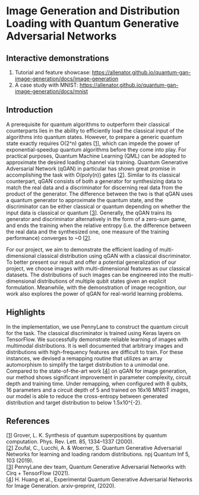 # Image Generation and Distribution Loading with Quantum Generative Adversarial Networks

## Interactive demonstrations

1. Tutorial and feature showcase: https://allenator.github.io/quantum-gan-image-generation/docs/image-generation
2. A case study with MNIST: https://allenator.github.io/quantum-gan-image-generation/docs/mnist

## Introduction

A prerequisite for quantum algorithms to outperform their classical counterparts lies in the ability to efficiently load the classical input of the algorithms into quantum states. However, to prepare a generic quantum state exactly requires O(2^n) gates [[1](https://journals.aps.org/prl/abstract/10.1103/PhysRevLett.85.1334)], which can impede the power of exponential-speedup quantum algorithms before they come into play. For practical purposes, Quantum Machine Learning (QML) can be adopted to approximate the desired loading channel via training. Quantum Generative Adversarial Network (qGAN) in particular has shown great promise in accomplishing the task with O(poly(n)) gates [[2](https://www.nature.com/articles/s41534-019-0223-2)]. Similar to its classical counterpart, qGAN consists of both a generator for synthesizing data to match the real data and a discriminator for discerning real data from the product of the generator. The difference between the two is that qGAN uses a quantum generator to approximate the quantum state, and the discriminator can be either classical or quantum depending on whether the input data is classical or quantum [[3](https://pennylane.ai/qml/demos/tutorial_QGAN.html)]. Generally, the qGAN trains its generator and discriminator alternatively in the form of a zero-sum game, and ends the training when the relative entropy (i.e. the difference between the real data and the synthesized one, one measure of the training performance) converges to ~0 [[2](https://www.nature.com/articles/s41534-019-0223-2)].

For our project, we aim to demonstrate the efficient loading of multi-dimensional classical distribution using qGAN with a classical discriminator. To better present our result and offer a potential generalization of our project, we choose images with multi-dimensional features as our classical datasets. The distributions of such images can be engineered into the multi-dimensional distributions of multiple qubit states given an explicit formulation. Meanwhile, with the demonstration of image recognition, our work also explores the power of qGAN for real-world learning problems.

## Highlights

In the implementation, we use PennyLane to construct the quantum circuit for the task. The classical discriminator is trained using Keras layers on TensorFlow. We successfully demonstrate reliable learning of images with multimodal distributions. It is well documented that arbitrary images and distributions with high-frequency features are difficult to train. For these instances, we devised a remapping routine that utilizes an array automorphism to simplify the target distribution to a unimodal one. Compared to the state-of-the-art work [[4](https://arxiv.org/pdf/2010.06201.pdf)] on qGAN for image generation, our method shows significant improvement in parameter complexity, circuit depth and training time. Under remapping, when configured with 8 qubits, 16 parameters and a circuit depth of 5 and trained on 16x16 MNIST images, our model is able to reduce the cross-entropy between generated distribution and target distribution to below 1.5x10^{-2}.

## References

[[1](https://journals.aps.org/prl/abstract/10.1103/PhysRevLett.85.1334)] Grover, L. K. Synthesis of quantum superpositions by quantum computation. Phys. Rev. Lett. 85, 1334–1337 (2000). \
[[2](https://www.nature.com/articles/s41534-019-0223-2)] Zoufal, C., Lucchi, A. & Woerner, S. Quantum Generative Adversarial Networks for learning and loading random distributions. npj Quantum Inf 5, 103 (2019). \
[[3](https://pennylane.ai/qml/demos/tutorial_QGAN.html)] PennyLane dev team, Quantum Generative Adversarial Networks with Cirq + TensorFlow (2021).\
[[4](https://arxiv.org/pdf/2010.06201.pdf)] H. Huang et al.,  Experimental Quantum Generative Adversarial Networks for Image Generation. arxiv-preprint, (2020).